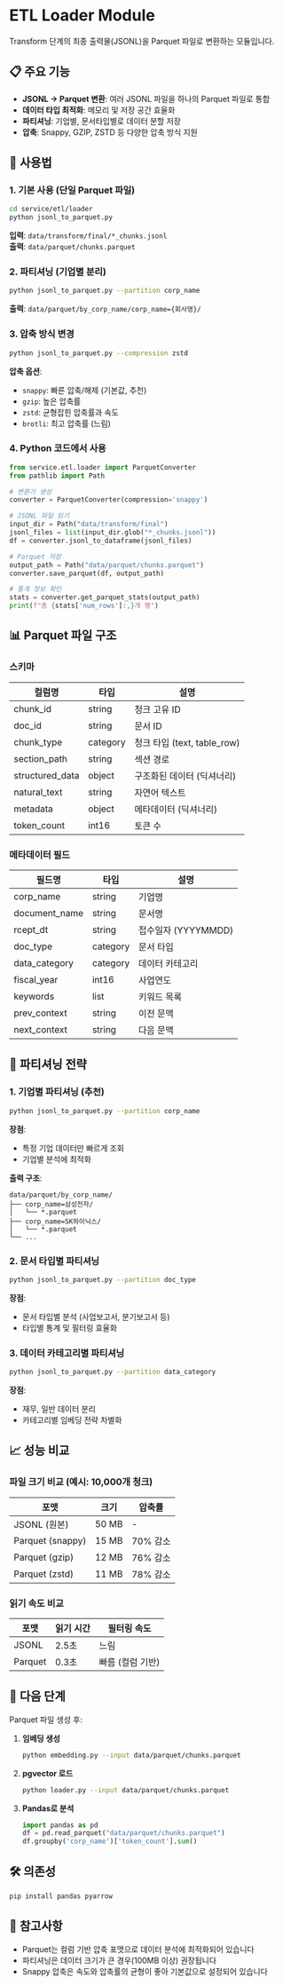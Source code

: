 # ETL Loader Module

Transform 단계의 최종 출력물(JSONL)을 Parquet 파일로 변환하는 모듈입니다.

## 📋 주요 기능

- **JSONL → Parquet 변환**: 여러 JSONL 파일을 하나의 Parquet 파일로 통합
- **데이터 타입 최적화**: 메모리 및 저장 공간 효율화
- **파티셔닝**: 기업별, 문서타입별로 데이터 분할 저장
- **압축**: Snappy, GZIP, ZSTD 등 다양한 압축 방식 지원

## 🚀 사용법

### 1. 기본 사용 (단일 Parquet 파일)

```bash
cd service/etl/loader
python jsonl_to_parquet.py
```

**입력**: `data/transform/final/*_chunks.jsonl`  
**출력**: `data/parquet/chunks.parquet`

### 2. 파티셔닝 (기업별 분리)

```bash
python jsonl_to_parquet.py --partition corp_name
```

**출력**: `data/parquet/by_corp_name/corp_name={회사명}/`

### 3. 압축 방식 변경

```bash
python jsonl_to_parquet.py --compression zstd
```

**압축 옵션**:

- `snappy`: 빠른 압축/해제 (기본값, 추천)
- `gzip`: 높은 압축률
- `zstd`: 균형잡힌 압축률과 속도
- `brotli`: 최고 압축률 (느림)

### 4. Python 코드에서 사용

```python
from service.etl.loader import ParquetConverter
from pathlib import Path

# 변환기 생성
converter = ParquetConverter(compression='snappy')

# JSONL 파일 읽기
input_dir = Path("data/transform/final")
jsonl_files = list(input_dir.glob("*_chunks.jsonl"))
df = converter.jsonl_to_dataframe(jsonl_files)

# Parquet 저장
output_path = Path("data/parquet/chunks.parquet")
converter.save_parquet(df, output_path)

# 통계 정보 확인
stats = converter.get_parquet_stats(output_path)
print(f"총 {stats['num_rows']:,}개 행")
```

## 📊 Parquet 파일 구조

### 스키마

| 컬럼명          | 타입     | 설명                        |
| --------------- | -------- | --------------------------- |
| chunk_id        | string   | 청크 고유 ID                |
| doc_id          | string   | 문서 ID                     |
| chunk_type      | category | 청크 타입 (text, table_row) |
| section_path    | string   | 섹션 경로                   |
| structured_data | object   | 구조화된 데이터 (딕셔너리)  |
| natural_text    | string   | 자연어 텍스트               |
| metadata        | object   | 메타데이터 (딕셔너리)       |
| token_count     | int16    | 토큰 수                     |

### 메타데이터 필드

| 필드명        | 타입     | 설명                |
| ------------- | -------- | ------------------- |
| corp_name     | string   | 기업명              |
| document_name | string   | 문서명              |
| rcept_dt      | string   | 접수일자 (YYYYMMDD) |
| doc_type      | category | 문서 타입           |
| data_category | category | 데이터 카테고리     |
| fiscal_year   | int16    | 사업연도            |
| keywords      | list     | 키워드 목록         |
| prev_context  | string   | 이전 문맥           |
| next_context  | string   | 다음 문맥           |

## 🔧 파티셔닝 전략

### 1. 기업별 파티셔닝 (추천)

```bash
python jsonl_to_parquet.py --partition corp_name
```

**장점**:

- 특정 기업 데이터만 빠르게 조회
- 기업별 분석에 최적화

**출력 구조**:

```
data/parquet/by_corp_name/
├── corp_name=삼성전자/
│   └── *.parquet
├── corp_name=SK하이닉스/
│   └── *.parquet
└── ...
```

### 2. 문서 타입별 파티셔닝

```bash
python jsonl_to_parquet.py --partition doc_type
```

**장점**:

- 문서 타입별 분석 (사업보고서, 분기보고서 등)
- 타입별 통계 및 필터링 효율화

### 3. 데이터 카테고리별 파티셔닝

```bash
python jsonl_to_parquet.py --partition data_category
```

**장점**:

- 재무, 일반 데이터 분리
- 카테고리별 임베딩 전략 차별화

## 📈 성능 비교

### 파일 크기 비교 (예시: 10,000개 청크)

| 포맷             | 크기  | 압축률   |
| ---------------- | ----- | -------- |
| JSONL (원본)     | 50 MB | -        |
| Parquet (snappy) | 15 MB | 70% 감소 |
| Parquet (gzip)   | 12 MB | 76% 감소 |
| Parquet (zstd)   | 11 MB | 78% 감소 |

### 읽기 속도 비교

| 포맷    | 읽기 시간 | 필터링 속도      |
| ------- | --------- | ---------------- |
| JSONL   | 2.5초     | 느림             |
| Parquet | 0.3초     | 빠름 (컬럼 기반) |

## 🎯 다음 단계

Parquet 파일 생성 후:

1. **임베딩 생성**

   ```bash
   python embedding.py --input data/parquet/chunks.parquet
   ```

2. **pgvector 로드**

   ```bash
   python loader.py --input data/parquet/chunks.parquet
   ```

3. **Pandas로 분석**
   ```python
   import pandas as pd
   df = pd.read_parquet("data/parquet/chunks.parquet")
   df.groupby('corp_name')['token_count'].sum()
   ```

## 🛠️ 의존성

```bash
pip install pandas pyarrow
```

## 📝 참고사항

- Parquet는 컬럼 기반 압축 포맷으로 데이터 분석에 최적화되어 있습니다
- 파티셔닝은 데이터 크기가 큰 경우(100MB 이상) 권장됩니다
- Snappy 압축은 속도와 압축률의 균형이 좋아 기본값으로 설정되어 있습니다
